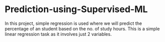 # Prediction-using-Supervised-ML

In this project, simple regression is used where we will predict the percentage of an student based on the no. of study hours. This is a simple linear regression task as it involves just 2 variables.
